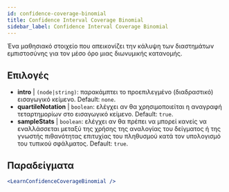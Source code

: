 ```yaml
---
id: confidence-coverage-binomial
title: Confidence Interval Coverage Binomial
sidebar_label: Confidence Interval Coverage Binomial
---
```


Ένα μαθησιακό στοιχείο που απεικονίζει την κάλυψη των διαστημάτων εμπιστοσύνης για τον μέσο όρο μιας διωνυμικής κατανομής.

## Επιλογές

* __intro__ | `(node|string)`: παρακάμπτει το προεπιλεγμένο (διαδραστικό) εισαγωγικό κείμενο. Default: `none`.
* __quartileNotation__ | `boolean`: ελέγχει αν θα χρησιμοποιείται η αναγραφή τεταρτημορίων στο εισαγωγικό κείμενο. Default: `true`.
* __sampleStats__ | `boolean`: ελέγχει αν θα πρέπει να μπορεί κανείς να εναλλάσσεται μεταξύ της χρήσης της αναλογίας του δείγματος ή της γνωστής πιθανότητας επιτυχίας του πληθυσμού κατά τον υπολογισμό του τυπικού σφάλματος. Default: `true`.


## Παραδείγματα

```jsx live
<LearnConfidenceCoverageBinomial />
```

